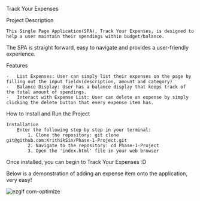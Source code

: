 Track Your Expenses

Project Description

    This Single Page Application(SPA), Track Your Expenses, is designed to help a user maintain their spendings within budget/balance.

The SPA is straight forward, easy to navigate and provides a user-friendly experience.

Features

    -   List Expenses: User can simply list their expenses on the page by filling out the input fields(description, amount and category)
    -   Balance Display: User has a balance display that keeps track of the total amount of spendings.
    -   Interact with Expense List: User can delete an expense by simply clicking the delete button that every expense item has.

How to Install and Run the Project

    Installation
        Enter the following step by step in your terminal:
            1. Clone the repository: git clone git@github.com:KrithikSin/Phase-1-Project.git
            2. Navigate to the repository: cd Phase-1-Project
            3. Open the 'index.html' file in your web browser

Once installed, you can begin to Track Your Expenses :D

Below is a demonstration of adding an expense item onto the application, very easy!

![ezgif com-optimize](https://github.com/KrithikSin/Phase-1-Project/assets/106179844/2bbc61c7-9e1b-4e2a-b6f9-49eb0156d8a5)
